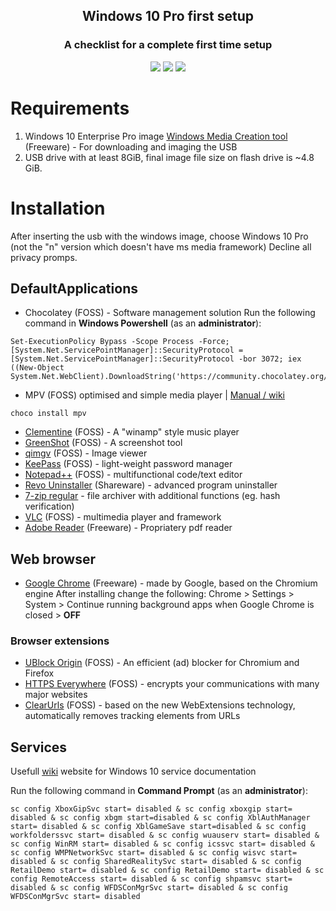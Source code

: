 <h2 align="center"> Windows 10 Pro first setup </h2> 

<h3 align="center"> A checklist for a complete first time setup </h3>

<p align="center">
<img src="https://img.shields.io/badge/Support-Windows%20x64-blue?logo=Windows&style=flat-square">
<img src="https://img.shields.io/github/license/marko-milasinovic/W10_pro_first_setup?style=flat-square">
<img src="https://img.shields.io/github/directory-file-count/marko-milasinovic/W10_pro_first_setup?style=flat-square">
</p>

# Requirements
1) Windows 10 Enterprise Pro image
[Windows Media Creation tool](https://www.microsoft.com/en-us/software-download/windows10) (Freeware) - For downloading and imaging the USB
2) USB drive with at least 8GiB, final image file size on flash drive is ~4.8 GiB.


# Installation
After inserting the usb with the windows image, choose Windows 10 Pro (not the "n" version which doesn't have ms media framework)
Decline all privacy promps.


## DefaultApplications
* Chocolatey (FOSS) - Software management solution
Run the following command in **Windows Powershell** (as an **administrator**):

 ```
Set-ExecutionPolicy Bypass -Scope Process -Force; [System.Net.ServicePointManager]::SecurityProtocol = [System.Net.ServicePointManager]::SecurityProtocol -bor 3072; iex ((New-Object System.Net.WebClient).DownloadString('https://community.chocolatey.org/install.ps1'))
```

* MPV (FOSS) optimised and simple media player | [Manual / wiki](https://mpv.io/manual/stable/#keyboard-control)
```
choco install mpv
```
* [Clementine](https://github.com/clementine-player/Clementine/releases/latest) (FOSS) - A "winamp" style music player
* [GreenShot](https://getgreenshot.org/downloads/) (FOSS) - A screenshot tool
* [qimgv](https://github.com/easymodo/qimgv/releases/latest) (FOSS) - Image viewer
* [KeePass](https://keepass.info/download.html) (FOSS) - light-weight password manager
* [Notepad++](https://github.com/notepad-plus-plus/notepad-plus-plus/releases/latest) (FOSS) - multifunctional code/text editor
* [Revo Uninstaller](https://www.revouninstaller.com/start-freeware-download/) (Shareware) - advanced program uninstaller
* [7-zip regular](https://github.com/mcmilk/7-Zip-zstd/releases/latest) - file archiver with additional functions (eg. hash verification)
* [VLC](https://www.videolan.org/vlc/download-windows.html) (FOSS) - multimedia player and framework
* [Adobe Reader](https://get.adobe.com/reader/download?os=Windows+10&name=Reader+DC+2022.002.20191+English+Windows%2864Bit%29&lang=en&nativeOs=Windows+10&accepted=&declined=mss%2Cmsc%2Ccr&preInstalled=&site=otherversions) (Freeware) - Propriatery pdf reader


## Web browser
* [Google Chrome](https://www.google.com/intl/en/chrome/?standalone=1) (Freeware) - made by Google, based on the Chromium engine
After installing change the following:
Chrome > Settings > System > Continue running background apps when Google Chrome is closed > **OFF**


### Browser extensions
* [UBlock Origin](https://github.com/gorhill/uBlock) (FOSS) - An efficient (ad) blocker for Chromium and Firefox
* [HTTPS Everywhere](https://www.eff.org/https-everywhere/) (FOSS) - encrypts your communications with many major websites
* [ClearUrls](https://gitlab.com/KevinRoebert/ClearUrls) (FOSS) - based on the new WebExtensions technology, automatically removes tracking elements from URLs


## Services
Usefull [wiki](http://revertservice.com/10/) website for Windows 10 service documentation
<p>

Run the following command in **Command Prompt** (as an **administrator**):

```
sc config XboxGipSvc start= disabled & sc config xboxgip start= disabled & sc config xbgm start=disabled & sc config XblAuthManager start= disabled & sc config XblGameSave start=disabled & sc config workfolderssvc start= disabled & sc config wuauserv start= disabled & sc config WinRM start= disabled & sc config icssvc start= disabled & sc config WMPNetworkSvc start= disabled & sc config wisvc start= disabled & sc config SharedRealitySvc start= disabled & sc config RetailDemo start= disabled & sc config RetailDemo start= disabled & sc config RemoteAccess start= disabled & sc config shpamsvc start= disabled & sc config WFDSConMgrSvc start= disabled & sc config WFDSConMgrSvc start= disabled
```
<p>

